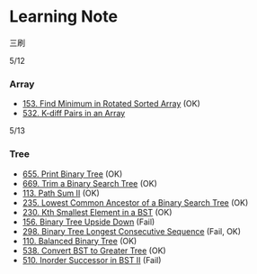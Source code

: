# Learning Note
三刷

5/12
### Array
- [153. Find Minimum in Rotated Sorted Array](problem/153.md) (OK)
- [532. K-diff Pairs in an Array](problem/532.md) 

5/13
### Tree
- [655. Print Binary Tree](problem/655.md) (OK)
- [669. Trim a Binary Search Tree](problem/669.md) (OK)
- [113. Path Sum II](problem/113.md) (OK)
- [235. Lowest Common Ancestor of a Binary Search Tree](problem/235.md) (OK)
- [230. Kth Smallest Element in a BST](problem/230.md) (OK)
- [156. Binary Tree Upside Down](problem/156.md) (Fail)
- [298. Binary Tree Longest Consecutive Sequence](problem/298.md) (Fail, OK)
- [110. Balanced Binary Tree](problem/110.md) (OK)
- [538. Convert BST to Greater Tree](problem/538.md) (OK)
- [510. Inorder Successor in BST II](problem/510.md) (Fail)


